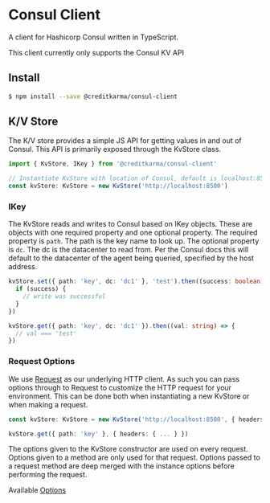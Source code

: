 # Consul Client

A client for Hashicorp Consul written in TypeScript.

This client currently only supports the Consul KV API

## Install

```sh
$ npm install --save @creditkarma/consul-client
```

## K/V Store

The K/V store provides a simple JS API for getting values in and out of Consul. This API is primarily exposed through the KvStore class.

```typescript
import { KvStore, IKey } from '@creditkarma/consul-client'

// Instantiate KvStore with location of Consul, default is localhost:8500
const kvStore: KvStore = new KvStore('http://localhost:8500')
```

### IKey

The KvStore reads and writes to Consul based on IKey objects. These are objects with one required property and one optional property. The required property is `path`. The path is the key name to look up. The optional property is `dc`. The dc is the datacenter to read from. Per the Consul docs this will default to the datacenter of the agent being queried, specified by the host address.

```typescript
kvStore.set({ path: 'key', dc: 'dc1' }, 'test').then((success: boolean) => {
  if (success) {
    // write was successful
  }
})

kvStore.get({ path: 'key', dc: 'dc1' }).then((val: string) => {
  // val === 'test'
})
```

### Request Options

We use [Request](https://github.com/request/request) as our underlying HTTP client. As such you can pass options through to Request to customize the HTTP request for your environment. This can be done both when instantiating a new KvStore or when making a request.

```typescript
const kvStore: KvStore = new KvStore('http://localhost:8500', { headers: { ... } })

kvStore.get({ path: 'key' }, { headers: { ... } })
```

The options given to the KvStore constructor are used on every request. Options given to a method are only used for that request. Options passed to a request method are deep merged with the instance options before performing the request.

Available [Options](https://github.com/request/request#requestoptions-callback)
